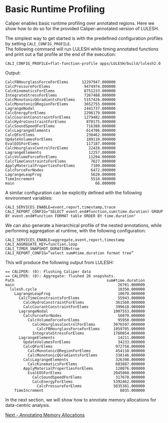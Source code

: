 # Basic Runtime Profiling

Caliper enables basic runtime profiling over annotated regions.
Here we show how to do so for the provided Caliper-annotated version of LULESH.

The simplest way to get started is with the predefined configuration profiles
by setting `CALI_CONFIG_PROFILE`.  
The following command will run LULESH while timing annotated functions and
print out a flat profile at the end of the execution:

```Text
CALI_CONFIG_PROFILE=flat-function-profile apps/LULESH/build/lulesh2.0
```

Output:

```Text
CalcFBHourglassForceForElems      12297947.000000 
CalcPressureForElems               9474974.000000 
CalcKinematicsForElems             8751233.000000 
IntegrateStressForElems            7267488.000000 
CalcMonotonicQGradientsForElems    5157426.000000 
CalcMonotonicQRegionForElems       3652755.000000 
LagrangeNodal                      2441737.000000 
CalcEnergyForElems                 2296179.000000 
CalcCourantConstraintForElems      1279482.000000 
CalcHydroConstraintForElems         870175.000000 
CalcSoundSpeedForElems              716388.000000 
CalcLagrangeElements                614706.000000 
CalcQForElems                       238462.000000 
UpdateVolumesForElems               189110.000000 
EvalEOSForElems                     117187.000000 
CalcHourglassControlForElems         22428.000000 
LagrangeElements                     12257.000000 
CalcVolumeForceForElems              11294.000000 
CalcTimeConstraintsForElems           7627.000000 
ApplyMaterialPropertiesForElems       7109.000000 
CalcForceForNodes                     6472.000000 
LagrangeLeapFrog                      5628.000000 
TimeIncrement                         5518.000000 
main                                    66.000000
```

A similar configuration can be explicitly defined with the following environment variables:

```
CALI_SERVICES_ENABLE=event,report,timestamp,trace
CALI_REPORT_CONFIG="SELECT event.end#function,sum(time.duration) GROUP BY event.end#function FORMAT table ORDER BY time.duration"
```

We can also generate a hierarchical profile of the nested annotations, while performing aggregation at runtime, with the following configuration:

```
CALI_SERVICES_ENABLE=aggregate,event,report,timestamp
CALI_AGGREGATE_KEY=function,loop
CALI_TIMER_SNAPSHOT_DURATION=true
CALI_REPORT_CONFIG=“select sum#time.duration format tree”
```

This will produce the following output from LULESH:

```Text
== CALIPER: (0): Flushing Caliper data
== CALIPER: (0): Aggregate: flushed 26 snapshots.
Path                                         sum#time.duration
main                                              26781.000000
  lulesh.cycle                                    10350.000000
    LagrangeLeapFrog                              10678.000000
      CalcTimeConstraintsForElems                 55943.000000
        CalcHydroConstraintForElems              361560.000000
        CalcCourantConstraintForElems            399618.000000
      LagrangeNodal                             1007553.000000
        CalcForceForNodes                         56070.000000
          CalcVolumeForceForElems                 95950.000000
            CalcHourglassControlForElems        3076597.000000
              CalcFBHourglassForceForElems      1959705.000000
            IntegrateStressForElems             1760854.000000
      LagrangeElements                            14211.000000
        UpdateVolumesForElems                     34233.000000
        CalcQForElems                            972758.000000
          CalcMonotonicQRegionForElems           454110.000000
          CalcMonotonicQGradientsForElems        338146.000000
        CalcLagrangeElements                     326398.000000
          CalcKinematicsForElems                 603887.000000
        ApplyMaterialPropertiesForElems          128076.000000
          EvalEOSForElems                       2045860.000000
            CalcSoundSpeedForElems               317678.000000
            CalcEnergyForElems                  5392462.000000
              CalcPressureForElems              5835381.000000
    TimeIncrement                                  8035.000000
```

In the next section, we will show how to annotate memory allocations for
data-centric analysis.

[Next - Annotating Memory Allocations](https://github.com/LLNL/caliper-examples/blob/master/tutorial/memory_annotations.md)

